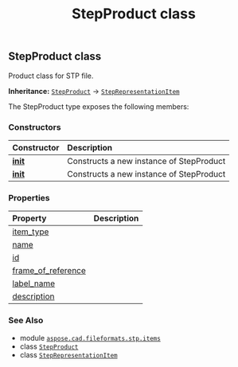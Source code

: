 ﻿---
title: StepProduct class
second_title: Aspose.CAD for Python via .NET API References
description: 
type: docs
weight: 520
url: /python-net/aspose.cad.fileformats.stp.items/stepproduct/
is_root: false
---

## StepProduct class

Product class for STP file.



**Inheritance:** [`StepProduct`](/cad/python-net/aspose.cad.fileformats.stp.items/stepproduct) → 
[`StepRepresentationItem`](/cad/python-net/aspose.cad.fileformats.stp.items/steprepresentationitem)



The StepProduct type exposes the following members:

### Constructors
| Constructor | Description |
| :- | :- |
| [__init__](/cad/python-net/aspose.cad.fileformats.stp.items/stepproduct/__init__/#) | Constructs a new instance of StepProduct |
| [__init__](/cad/python-net/aspose.cad.fileformats.stp.items/stepproduct/__init__/#str-str-str) | Constructs a new instance of StepProduct |


### Properties
| Property | Description |
| :- | :- |
| [item_type](/cad/python-net/aspose.cad.fileformats.stp.items/stepproduct/item_type) |  |
| [name](/cad/python-net/aspose.cad.fileformats.stp.items/stepproduct/name) |  |
| [id](/cad/python-net/aspose.cad.fileformats.stp.items/stepproduct/id) |  |
| [frame_of_reference](/cad/python-net/aspose.cad.fileformats.stp.items/stepproduct/frame_of_reference) |  |
| [label_name](/cad/python-net/aspose.cad.fileformats.stp.items/stepproduct/label_name) |  |
| [description](/cad/python-net/aspose.cad.fileformats.stp.items/stepproduct/description) |  |



### See Also
* module [`aspose.cad.fileformats.stp.items`](..)
* class [`StepProduct`](/cad/python-net/aspose.cad.fileformats.stp.items/stepproduct)
* class [`StepRepresentationItem`](/cad/python-net/aspose.cad.fileformats.stp.items/steprepresentationitem)
